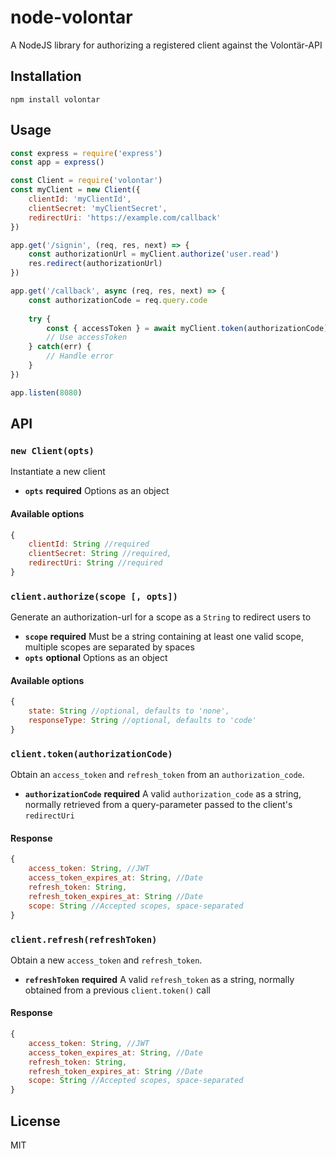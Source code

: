 # node-volontar
A NodeJS library for authorizing a registered client against the Volontär-API

## Installation
`npm install volontar`

## Usage
```javascript
const express = require('express')
const app = express()

const Client = require('volontar')
const myClient = new Client({
    clientId: 'myClientId',
    clientSecret: 'myClientSecret',
    redirectUri: 'https://example.com/callback'
})

app.get('/signin', (req, res, next) => {
	const authorizationUrl = myClient.authorize('user.read')
	res.redirect(authorizationUrl)
})

app.get('/callback', async (req, res, next) => {
	const authorizationCode = req.query.code
    
    try {
    	const { accessToken } = await myClient.token(authorizationCode)
        // Use accessToken
    } catch(err) {
    	// Handle error
    }
})

app.listen(8080)
```

## API

### `new Client(opts)`
Instantiate a new client

- **`opts`** **required** Options as an object

#### Available options
```javascript
{
	clientId: String //required
    clientSecret: String //required,
    redirectUri: String //required
}
```

### `client.authorize(scope [, opts])`
Generate an authorization-url for a scope as a `String` to redirect users to

- **`scope`** **required** Must be a string containing at least one valid scope, multiple scopes are separated by spaces
- **`opts`** **optional** Options as an object

#### Available options
```javascript
{
	state: String //optional, defaults to 'none',
    responseType: String //optional, defaults to 'code'
}
```

### `client.token(authorizationCode)`
Obtain an `access_token` and `refresh_token` from an `authorization_code`.

- **`authorizationCode`** **required** A valid `authorization_code` as a string, normally retrieved from a query-parameter passed to the client's `redirectUri`

#### Response
```javascript
{
	access_token: String, //JWT
    access_token_expires_at: String, //Date
    refresh_token: String,
    refresh_token_expires_at: String //Date
    scope: String //Accepted scopes, space-separated
}
```

### `client.refresh(refreshToken)`
Obtain a new `access_token` and `refresh_token`.

- **`refreshToken`** **required** A valid `refresh_token` as a string, normally obtained from a previous `client.token()` call

#### Response
```javascript
{
	access_token: String, //JWT
    access_token_expires_at: String, //Date
    refresh_token: String,
    refresh_token_expires_at: String //Date
    scope: String //Accepted scopes, space-separated
}
```

## License
MIT